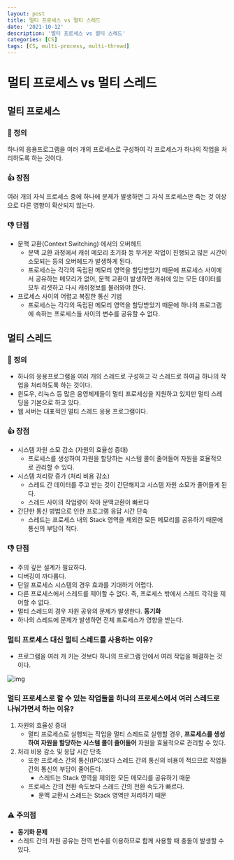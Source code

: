 ```yaml
---
layout: post
title: 멀티 프로세스 vs 멀티 스레드
date: '2021-10-12'
description: '멀티 프로세스 vs 멀티 스레드'
categories: [CS]
tags: [CS, multi-process, multi-thread]
---
```

# 멀티 프로세스 vs 멀티 스레드

## 멀티 프로세스

### 📌 정의

하나의 응용프로그램을 여러 개의 프로세스로 구성하여 각 프로세스가 하나의 작업을 처리하도록 하는 것이다.

### 👍 장점

여러 개의 자식 프로세스 중에 하나에 문제가 발생하면 그 자식 프로세스만 죽는 것 이상으로 다른 영향이 확산되지 않는다.

### 👎 단점

- 문맥 교환(Context Switching) 에서의 오버헤드
  - 문맥 교환 과정에서 캐쉬 메모리 초기화 등 무거운 작업이 진행되고 많은 시간이 소모되는 등의 오버헤드가 발생하게 된다.
  - 프로세스는 각각의 독립된 메모리 영역을 할당받았기 때문에 프로세스 사이에서 공유하는 메모리가 없어, 문맥 교환이 발생하면 캐쉬에 있는 모든 데이터를 모두 리셋하고 다시 캐쉬정보를 불러와야 한다.
- 프로세스 사이의 어렵고 복잡한 통신 기법
  - 프로세스는 각각의 독립된 메모리 영역을 할당받았기 때문에 하나의 프로그램에 속하는 프로세스들 사이의 변수를 공유할 수 없다.

## 멀티 스레드

### 📌 정의

- 하나의 응용프로그램을 여러 개의 스레드로 구성하고 각 스레드로 하여금 하나의 작업을 처리하도록 하는 것이다.
- 윈도우, 리눅스 등 많은 웅영체제들이 멀티 프로세싱을 지원하고 있지만 멀티 스레딩을 기본으로 하고 있다.
- 웹 서버는 대표적인 멀티 스레드 응용 프로그램이다.

### 👍 장점

- 시스템 자원 소모 감소 (자원의 효율성 증대)
  - 프로세스를 생성하여 자원을 할당하는 시스템 콜이 줄어들어 자원을 효율적으로 관리할 수 있다.
- 시스템 처리량 증가 (처리 비용 감소)
  - 스레드 간 데이터를 주고 받는 것이 간단해지고 시스템 자원 소모가 줄어들게 된다.
  - 스레드 사이의 작업량이 작아 문맥교환이 빠르다
- 간단한 통신 벙법으로 인한 프로그램 응답 시간 단축
  - 스레드는 프로세스 내의 Stack 영역을 제외한 모든 메모리를 공유하기 때문에 통신의 부담이 적다.

### 👎 단점

- 주의 깊은 설계가 필요하다.
- 디버깅이 까다롭다.
- 단일 프로세스 시스템의 경우 효과를 기대하기 어렵다.
- 다른 프로세스에서 스레드를 제어할 수 없다. 즉, 프로세스 밖에서 스레드 각각을 제어할 수 없다.
- 멀티 스레드의 경우 자원 공유의 문제가 발생한다. **동기화**
- 하나의 스레드에 문제가 발생하면 전체 프로세스가 영향을 받는다.

### 멀티 프로세스 대신 멀티 스레드를 사용하는 이유?

- 프로그램을 여러 개 키는 것보다 하나의 프로그램 안에서 여러 작업을 해결하는 것이다.

![img](https://gmlwjd9405.github.io/images/os-process-and-thread/multi-thread.png)



### 멀티 프로세스로 할 수 있는 작업들을 하나의 프로세스에서 여러 스레드로 나눠가면서 하는 이유?

1. 자원의 효율성 증대
   - 멀티 프로세스로 실행되는 작업을 멀티 스레드로 실행할 경우, **프로세스를 생성하여 자원을 할당하는 시스템 콜이 줄어들어** 자원을 효율적으로 관리할 수 있다.
2. 처리 비용 감소 및 응답 시간 단축
   - 또한 프로세스 간의 통신(IPC)보다 스레드 간의 통신의 비용이 적으므로 작업들 간의 통신의 부담이 줄어든다.
     - 스레드는 Stack 영역을 제외한 모든 메모리를 공유하기 때문
   - 프로세스 간의 전환 속도보다 스레드 간의 전환 속도가 빠르다.
     - 문맥 교환시 스레드는 Stack 영역만 처리하기 때문



### ⚠ 주의점

- **동기화 문제**
- 스레드 간의 자원 공유는 전역 변수를 이용하므로 함께 사용할 때 충돌이 발생할 수 있다.



